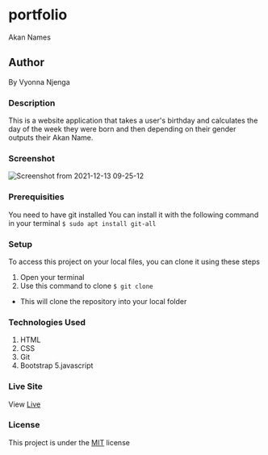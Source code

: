 # portfolio
Akan Names
## Author
By Vyonna Njenga
### Description
This is a website application that takes a user's birthday and calculates the day of the week they were born and then depending on their gender outputs their Akan Name. 
### Screenshot
![Screenshot from 2021-12-13 09-25-12](https://user-images.githubusercontent.com/93370913/145762837-096d01e5-41f2-4fa2-bd35-14d03fbcff23.png)
### Prerequisities
You need to have git installed
You can install it with the following command in your terminal
`$ sudo apt install git-all`
### Setup
To access this project on your local files, you can clone it using these steps
1. Open your terminal
2. Use this command to clone `$ git clone`
* This will clone the repository into your local folder
### Technologies Used
1. HTML
2. CSS
3. Git
4. Bootstrap
5.javascript
### Live Site
View [Live]()
### License
This project is under the  [MIT](LICENSE.md) license

